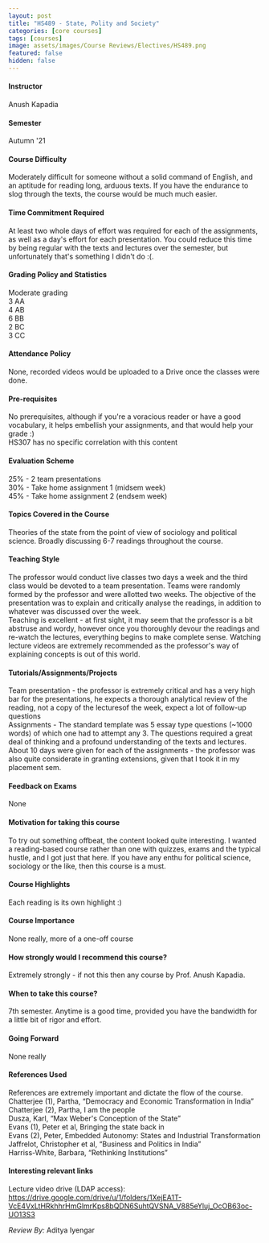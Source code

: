```yaml
---
layout: post
title: "HS489 - State, Polity and Society"
categories: [core courses]
tags: [courses]
image: assets/images/Course Reviews/Electives/HS489.png
featured: false
hidden: false
---
```


#### Instructor
Anush Kapadia

#### Semester
Autumn '21

#### Course Difficulty
Moderately difficult for someone without a solid command of English, and an aptitude for reading long, arduous texts. If you have the endurance to slog through the texts, the course would be much much easier.

#### Time Commitment Required
At least two whole days of effort was required for each of the assignments, as well as a day's effort for each presentation. You could reduce this time by being regular with the texts and lectures over the semester, but unfortunately that's something I didn't do :(.

#### Grading Policy and Statistics
Moderate grading  
3 AA  
4 AB  
6 BB  
2 BC  
3 CC

#### Attendance Policy
None, recorded videos would be uploaded to a Drive once the classes were done.

#### Pre-requisites
No prerequisites, although if you're a voracious reader or have a good vocabulary, it helps embellish your assignments, and that would help your grade :)  
HS307 has no specific correlation with this content

#### Evaluation Scheme
25% - 2 team presentations  
30% - Take home assignment 1 (midsem week)  
45% - Take home assignment 2 (endsem week)

#### Topics Covered in the Course
Theories of the state from the point of view of sociology and political science. Broadly discussing 6-7 readings throughout the course.

#### Teaching Style
The professor would conduct live classes two days a week and the third class would be devoted to a team presentation. Teams were randomly formed by the professor and were allotted two weeks. The objective of the presentation was to explain and critically analyse the readings, in addition to whatever was discussed over the week.  
Teaching is excellent - at first sight, it may seem that the professor is a bit abstruse and wordy, however once you thoroughly devour the readings and re-watch the lectures, everything begins to make complete sense. Watching lecture videos are extremely recommended as the professor's way of explaining concepts is out of this world.

#### Tutorials/Assignments/Projects
Team presentation - the professor is extremely critical and has a very high bar for the presentations, he expects a thorough analytical review of the reading, not a copy of the lecturesof the week, expect a lot of follow-up questions  
Assignments - The standard template was 5 essay type questions (~1000 words) of which one had to attempt any 3. The questions required a great deal of thinking and a profound understanding of the texts and lectures. About 10 days were given for each of the assignments - the professor was also quite considerate in granting extensions, given that I took it in my placement sem.

#### Feedback on Exams
None

#### Motivation for taking this course
To try out something offbeat, the content looked quite interesting. I wanted a reading-based course rather than one with quizzes, exams and the typical hustle, and I got just that here. If you have any enthu for political science, sociology or the like, then this course is a must.

#### Course Highlights
Each reading is its own highlight :)

#### Course Importance
None really, more of a one-off course

#### How strongly would I recommend this course?
Extremely strongly - if not this then any course by Prof. Anush Kapadia.

#### When to take this course?
7th semester. Anytime is a good time, provided you have the bandwidth for a little bit of rigor and effort.

#### Going Forward
None really

#### References Used
References are extremely important and dictate the flow of the course.  
Chatterjee (1), Partha, “Democracy and Economic Transformation in India”  
Chatterjee (2), Partha, I am the people  
Dusza, Karl, “Max Weber's Conception of the State”  
Evans (1), Peter et al, Bringing the state back in  
Evans (2), Peter, Embedded Autonomy: States and Industrial Transformation  
Jaffrelot, Christopher et al, “Business and Politics in India”  
Harriss-White, Barbara, “Rethinking Institutions”

#### Interesting relevant links
Lecture video drive (LDAP access): https://drive.google.com/drive/u/1/folders/1XejEA1T-VcE4VxLtHRkhhrHmGlmrKps8bQDN6SuhtQVSNA_V885eYluj_OcOB63oc-UO13S3

*Review By:* Aditya Iyengar